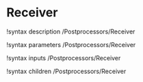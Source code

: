<!-- MOOSE Documentation Stub: Remove this when content is added. -->

# Receiver
!syntax description /Postprocessors/Receiver

!syntax parameters /Postprocessors/Receiver

!syntax inputs /Postprocessors/Receiver

!syntax children /Postprocessors/Receiver
